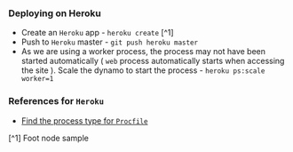 ### Deploying on Heroku
* Create an `Heroku` app - `heroku create` [^1]
* Push to `Heroku` master - `git push heroku master`
* As we are using a worker process, the process may not have been started 
automatically ( `web` process automatically starts when accessing the site 
). Scale the dynamo to start the process - `heroku ps:scale worker=1`


### References for `Heroku`
* [Find the process type for `Procfile`](https://devcenter.heroku.com/articles/process-model#mapping-the-unix-process-model-to-web-apps)

[^1] Foot node sample